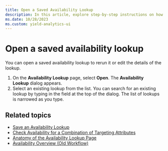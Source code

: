 ```yaml
---
title: Open a Saved Availability Lookup
description: In this article, explore step-by-step instructions on how to open a saved availability lookup.
ms.date: 10/28/2023
ms.custom: yield-analytics-ui
---
```


# Open a saved availability lookup

You can open a saved availability lookup to rerun it or edit the details of the lookup.

1. On the **Availability Lookup** page, select **Open**. The **Availability Lookup** dialog appears.
1. Select an existing lookup from the list. You can search for an existing lookup by typing in the field at the top of the dialog. The list of lookups is narrowed as you type.

## Related topics

- [Save an Availability Lookup](save-an-availability-lookup.md)
- [Check Availability for a Combination of Targeting Attributes](check-availability-for-a-combination-of-targeting-attributes.md)
- [Anatomy of the Availability Lookup Page](anatomy-of-the-availability-lookup-page.md)
- [Availability Overview (Old Workflow)](availability-overview-old-workflow.md)
